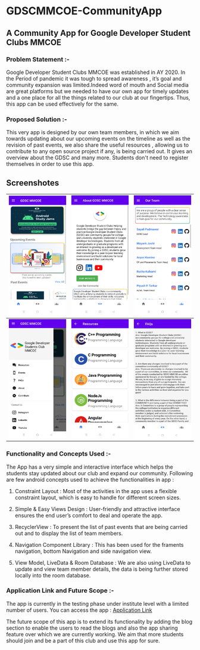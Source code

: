 # GDSCMMCOE-CommunityApp

## A Community App for Google Developer Student Clubs MMCOE

### Problem Statement :-

Google Developer Student Clubs MMCOE was established in AY 2020. In the Period of pandemic it was tough to spread awareness , it’s goal and community expansion was limited.Indeed word of mouth and Social media are great platforms but we needed to have our own app for timely updates and a one place for all the things related to our club at our fingertips. Thus, this app can be used effectively for the same.

### Proposed Solution :-

This very app is designed by our own team members, in which we aim towards updating about our upcoming events on the timeline as well as the revision of past events, we also share the useful resources , allowing us to contribute to any open source project if any, is being carried out. It gives an overview about the GDSC and many more. Students don't need to register themselves in order to use this app.

## Screenshotes

|<img src="https://github.com/GdscMmcoe/GDSCMMCOE-CommunityApp/blob/main/images/img1.jpg" alt="drawing" width="250"/> | <img src="https://github.com/GdscMmcoe/GDSCMMCOE-CommunityApp/blob/main/images/img2.jpg" alt="drawing" width="250"/> | <img src="https://github.com/GdscMmcoe/GDSCMMCOE-CommunityApp/blob/main/images/img3.jpg" alt="drawing" width="250"/> | 
|:---:|:---:|:---:|
|<img src="https://github.com/GdscMmcoe/GDSCMMCOE-CommunityApp/blob/main/images/img4.jpg" alt="drawing" width="250"/>|<img src="https://github.com/GdscMmcoe/GDSCMMCOE-CommunityApp/blob/main/images/img5.jpg" alt="drawing" width="250"/>|<img src="https://github.com/GdscMmcoe/GDSCMMCOE-CommunityApp/blob/main/images/img6.jpg" alt="drawing" width="250"/>|

### Functionality and Concepts Used :-

The App has a very simple and interactive interface which helps the students stay updated about our club and expand our community. Following are few android concepts used to achieve the functionalities in app :

1. Constraint Layout : Most of the activities in the app uses a flexible constraint layout, which is easy to handle for different screen sizes.

2. Simple & Easy Views Design : User-friendly and attractive interface ensures the end user’s comfort to deal and operate the app. 

3. RecyclerView : To present the list of past events that are being carried out and to display the list of team members.

4. Navigation Component Library : This has been used for the framents navigation, bottom Navigation and side navigation view.

5. View Model, LiveData & Room Database : We are also using LiveData to update and view team member details, the data is being further stored locally into the room database.


### Application Link and Future Scope :-

The app is currently in the testing phase under institute level with a limited number of users.
You can access the app : [Application Link](https://drive.google.com/drive/folders/15-rRuhmVJcDCaFR9glbN27znFXS2yuIj?usp=sharing)

The future scope of this app is to extend its functionality by adding the blog section to enable the users to read the blogs and also the app sharing feature over which we are currently working. We aim that more students should join and be a part of this club and use this app for sure.

